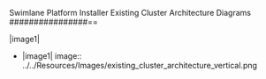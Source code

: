 Swimlane Platform Installer Existing Cluster Architecture Diagrams
################==

|image1|

- |image1| image:: ../../Resources/Images/existing_cluster_architecture_vertical.png
